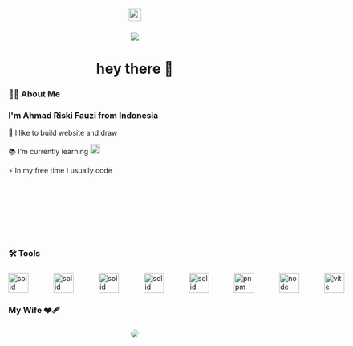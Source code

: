 ###

<div align="center">
  <!--<img src="https://img.shields.io/static/v1?message=LinkedIn&logo=linkedin&label=&color=0077B5&logoColor=white&labelColor=&style=for-the-badge" height="25" alt="linkedin logo"  />-->
  <a href="https://youtube.com/@riski-dev">
  <img src="https://img.shields.io/static/v1?message=Youtube&logo=youtube&label=&color=FF0000&logoColor=white&labelColor=&style=for-the-badge" height="25" alt="youtube logo"  />
  </a>
</div>

###

<div align="center">
  <img src="https://visitor-badge.laobi.icu/badge?page_id=maurodesouza.maurodesouza&"  />
</div>

###

<h1 align="center">hey there 👋</h1>

###

<h3 align="left">👩‍💻  About Me</h3>

###

<div style="margin-bottom: 10em;">
  <h3>I'm Ahmad Riski Fauzi from Indonesia</h3>
  
  <p>🔭 I like to build website and draw</p>
  <p>📚 I'm currently learning <img src="https://cdn.jsdelivr.net/gh/devicons/devicon@latest/icons/laravel/laravel-original.svg" height="20" alt="solid logo"/></p>
  <p>⚡ In my free time I usually code</p>
</div>

###

<h3 align="left">🛠 Tools</h3>

###


<div align="left" style="
  display: flex;
  gap: 50px;
">
  <img src="https://cdn.jsdelivr.net/gh/devicons/devicon@latest/icons/svelte/svelte-original.svg" height="40" alt="solid logo"/>
  <img src="https://cdn.jsdelivr.net/gh/devicons/devicon@latest/icons/vuejs/vuejs-original.svg" height="40" alt="solid logo"/>
  <img src="https://cdn.jsdelivr.net/gh/devicons/devicon@latest/icons/laravel/laravel-original.svg" height="40" alt="solid logo"/>
  <img src="https://cdn.jsdelivr.net/gh/devicons/devicon@latest/icons/tailwindcss/tailwindcss-original.svg" height="40" alt="solid logo"/>
  <img src="https://cdn.jsdelivr.net/gh/devicons/devicon@latest/icons/alpinejs/alpinejs-original.svg" height="40" alt="solid logo"/>
  <img src="https://cdn.jsdelivr.net/gh/devicons/devicon@latest/icons/pnpm/pnpm-original.svg" height="40" alt="pnpm logo"/>
  <img src="https://cdn.jsdelivr.net/gh/devicons/devicon@latest/icons/nodejs/nodejs-original.svg" height="40" alt="node logo"  />
  <img src="https://cdn.jsdelivr.net/gh/devicons/devicon@latest/icons/vitejs/vitejs-original.svg" height="40" alt="vite logo"/>
</div>


  
          
          

###

<h3 align="left">My Wife ❤‍🩹</h3>

###

<div align="center">
  <img src="https://s3.zerochan.net/240/38/34/3486738.avif" style="border-radius: 2em;"/>
</div>

###
